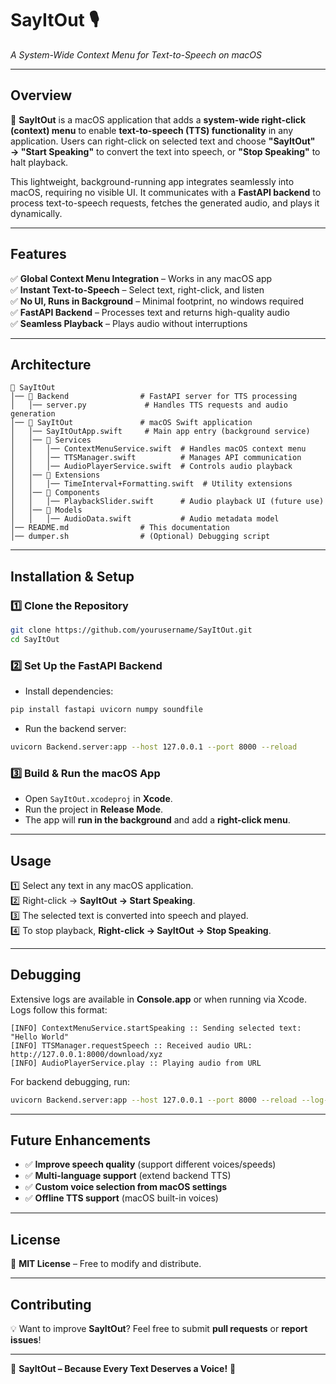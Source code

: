 # **SayItOut** 🎙️  
*A System-Wide Context Menu for Text-to-Speech on macOS*

---

## **Overview**
🚀 **SayItOut** is a macOS application that adds a **system-wide right-click (context) menu** to enable **text-to-speech (TTS) functionality** in any application. Users can right-click on selected text and choose **"SayItOut" → "Start Speaking"** to convert the text into speech, or **"Stop Speaking"** to halt playback.  

This lightweight, background-running app integrates seamlessly into macOS, requiring no visible UI. It communicates with a **FastAPI backend** to process text-to-speech requests, fetches the generated audio, and plays it dynamically.

---

## **Features**
✅ **Global Context Menu Integration** – Works in any macOS app  
✅ **Instant Text-to-Speech** – Select text, right-click, and listen  
✅ **No UI, Runs in Background** – Minimal footprint, no windows required  
✅ **FastAPI Backend** – Processes text and returns high-quality audio  
✅ **Seamless Playback** – Plays audio without interruptions  

---

## **Architecture**
```
📂 SayItOut
│── 📂 Backend                # FastAPI server for TTS processing
│   │── server.py             # Handles TTS requests and audio generation
│── 📂 SayItOut               # macOS Swift application
│   │── SayItOutApp.swift     # Main app entry (background service)
│   │── 📂 Services
│   │   │── ContextMenuService.swift  # Handles macOS context menu
│   │   │── TTSManager.swift          # Manages API communication
│   │   │── AudioPlayerService.swift  # Controls audio playback
│   │── 📂 Extensions
│   │   │── TimeInterval+Formatting.swift  # Utility extensions
│   │── 📂 Components
│   │   │── PlaybackSlider.swift      # Audio playback UI (future use)
│   │── 📂 Models
│   │   │── AudioData.swift           # Audio metadata model
│── README.md                # This documentation
│── dumper.sh                # (Optional) Debugging script
```
---

## **Installation & Setup**
### **1️⃣ Clone the Repository**
```sh
git clone https://github.com/yourusername/SayItOut.git
cd SayItOut
```

### **2️⃣ Set Up the FastAPI Backend**
- Install dependencies:
```sh
pip install fastapi uvicorn numpy soundfile
```
- Run the backend server:
```sh
uvicorn Backend.server:app --host 127.0.0.1 --port 8000 --reload
```

### **3️⃣ Build & Run the macOS App**
- Open `SayItOut.xcodeproj` in **Xcode**.
- Run the project in **Release Mode**.
- The app will **run in the background** and add a **right-click menu**.

---

## **Usage**
1️⃣ Select any text in any macOS application.  
2️⃣ Right-click → **SayItOut → Start Speaking**.  
3️⃣ The selected text is converted into speech and played.  
4️⃣ To stop playback, **Right-click → SayItOut → Stop Speaking**.  

---

## **Debugging**
Extensive logs are available in **Console.app** or when running via Xcode. Logs follow this format:  
```
[INFO] ContextMenuService.startSpeaking :: Sending selected text: "Hello World"
[INFO] TTSManager.requestSpeech :: Received audio URL: http://127.0.0.1:8000/download/xyz
[INFO] AudioPlayerService.play :: Playing audio from URL
```

For backend debugging, run:
```sh
uvicorn Backend.server:app --host 127.0.0.1 --port 8000 --reload --log-level debug
```

---

## **Future Enhancements**
- ✅ **Improve speech quality** (support different voices/speeds)
- ✅ **Multi-language support** (extend backend TTS)
- ✅ **Custom voice selection from macOS settings**
- ✅ **Offline TTS support** (macOS built-in voices)

---

## **License**
📝 **MIT License** – Free to modify and distribute.

---

## **Contributing**
💡 Want to improve **SayItOut**? Feel free to submit **pull requests** or **report issues**!

---
🎤 **SayItOut – Because Every Text Deserves a Voice!** 🚀
